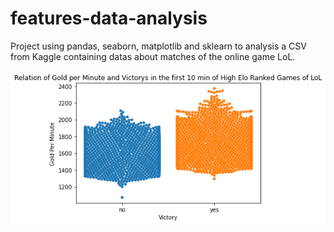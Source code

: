 # features-data-analysis
Project using pandas, seaborn, matplotlib and sklearn to analysis a CSV from Kaggle containing datas about matches of the online game LoL.



![](img/chart.png)
